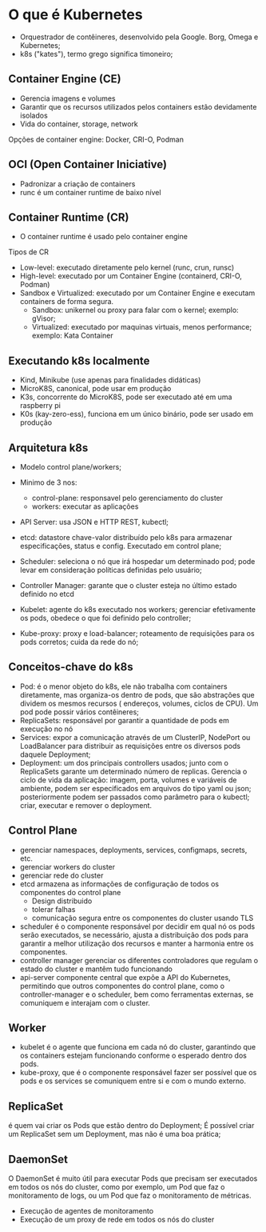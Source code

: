 # O que é Kubernetes

- Orquestrador de contêineres, desenvolvido pela Google. Borg, Omega e Kubernetes;
- k8s ("kates"), termo grego significa timoneiro;

## Container Engine (CE)

- Gerencia imagens e volumes
- Garantir que os recursos utilizados pelos containers estão devidamente isolados
- Vida do container, storage, network

Opções de container engine: Docker, CRI-O, Podman

## OCI (Open Container Iniciative)

- Padronizar a criação de containers
- runc é um container runtime de baixo nível

## Container Runtime (CR)

- O container runtime é usado pelo container engine

Tipos de CR

- Low-level: executado diretamente pelo kernel (runc, crun, runsc)
- High-level: executado por um Container Engine (containerd, CRI-O, Podman)
- Sandbox e Virtualized: executado por um Container Engine e executam containers de forma segura. 
  - Sandbox: unikernel ou proxy para falar com o kernel; exemplo: gVisor; 
  - Virtualized: executado por maquinas virtuais, menos performance; exemplo: Kata Container

## Executando k8s localmente

- Kind, Minikube (use apenas para finalidades didáticas)
- MicroK8S, canonical, pode usar em produção
- K3s, concorrente do MicroK8S, pode ser executado até em uma raspberry pi
- K0s (kay-zero-ess), funciona em um único binário, pode ser usado em produção

## Arquitetura k8s

- Modelo control plane/workers;
- Minimo de 3 nos:
  - control-plane: responsavel pelo gerenciamento do cluster
  - workers: executar as aplicações

- API Server: usa JSON e HTTP REST, kubectl;
- etcd: datastore chave-valor distribuído pelo k8s para armazenar
especificações, status e config. Executado em control plane;
- Scheduler: seleciona o nó que irá hospedar um determinado pod; pode levar
em consideração políticas definidas pelo usuário;
- Controller Manager: garante que o cluster esteja no último estado definido no etcd
- Kubelet: agente do k8s executado nos workers; gerenciar efetivamente os pods, obedece
o que foi definido pelo controller;
- Kube-proxy: proxy e load-balancer; roteamento de requisições para os pods corretos;
cuida da rede do nó;

## Conceitos-chave do k8s

- Pod: é o menor objeto do k8s, ele não trabalha com containers diretamente, mas organiza-os
dentro de pods, que são abstrações que dividem os mesmos recursos ( endereços, volumes,
ciclos de CPU). Um pod pode possir vários contêineres;
- ReplicaSets: responsável por garantir a quantidade de pods em execução no nó
- Services: expor a comunicação através de um ClusterIP, NodePort ou LoadBalancer para distribuir
as requisições entre os diversos pods daquele Deployment;
- Deployment: um dos principais controllers usados; junto com o ReplicaSets garante um determinado
número de replicas. Gerencia o ciclo de vida da aplicação:  imagem, porta, volumes e variáveis de
ambiente, podem ser especificados em arquivos do tipo yaml ou json; posteriormente podem ser passados
como parâmetro para o kubectl; criar, executar e remover o deployment.

## Control Plane

- gerenciar namespaces, deployments, services, configmaps, secrets, etc.
- gerenciar workers do cluster
- gerenciar rede do cluster
- etcd armazena as informações de configuração de todos os componentes do control plane
  - Design distribuido
  - tolerar falhas
  - comunicação segura entre os componentes do cluster usando TLS
- scheduler é o componente responsável por decidir em qual nó os pods serão executados,
se necessário, ajusta a distribuição dos pods para garantir a melhor utilização dos recursos
e manter a harmonia entre os componentes.
- controller manager gerenciar os diferentes controladores que regulam o estado do cluster e 
mantêm tudo funcionando
- api-server componente central que expõe a API do Kubernetes, permitindo que outros componentes
do control plane, como o controller-manager e o scheduler, bem como ferramentas externas, se
comuniquem e interajam com o cluster.

## Worker

- kubelet é o agente que funciona em cada nó do cluster, garantindo que os containers estejam funcionando
conforme o esperado dentro dos pods.
- kube-proxy, que é o componente responsável fazer ser possível que os pods e os services se comuniquem 
entre si e com o mundo externo.

## ReplicaSet

é quem vai criar os Pods que estão dentro do Deployment;
É possível criar um ReplicaSet sem um Deployment, mas não é uma boa prática;

## DaemonSet

O DaemonSet é muito útil para executar Pods que precisam ser executados em todos
os nós do cluster, como por exemplo, um Pod que faz o monitoramento de logs, ou um
Pod que faz o monitoramento de métricas.

- Execução de agentes de monitoramento
- Execução de um proxy de rede em todos os nós do cluster
